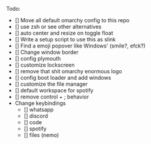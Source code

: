 Todo:
- [] Move all default omarchy config to this repo
- [] use zsh or see other alternatives
- [] auto center and resize on toggle float
- [] Write a setup script to use this as slink
- [] Find a emoji popover like Windows' (smile?, efck?)
- [] Change window border
- [] config plymouth
- [] customize lockscreen
- [] remove that shit omarchy enormous logo
- [] config boot loader and add windows
- [] customize the file manager
- [] default workspace for spotify
- [] remove control + ; behavior
- Change keybindings
    - [] whatsapp
    - [] discord
    - [] code
    - [] spotify
    - [] files (nemo)